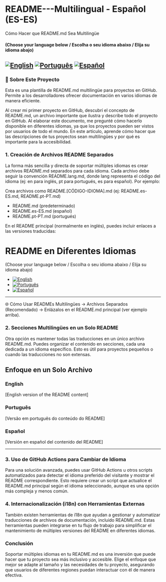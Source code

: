 # README---Multilingual - Español (ES-ES)
Cómo Hacer que README.md Sea Multilingüe

#### (Choose your language below / Escolha o seu idioma abaixo / Elija su idioma abajo)
[![English](https://img.shields.io/badge/Language-English-blue)](README.md)
[![Português](https://img.shields.io/badge/Language-Português-green)](README.pt-PT.md)
[![Español](https://img.shields.io/badge/Language-Español-red)](README.es-ES.md)
---

### 📌 Sobre Este Proyecto

Esta es una plantilla de README.md multilingüe para proyectos en GitHub. Permite a los desarrolladores ofrecer documentación en varios idiomas de manera eficiente.

Al crear mi primer proyecto en GitHub, descubrí el concepto de README.md, un archivo importante que ilustra y describe todo el proyecto en GitHub. Al elaborar este documento, me pregunté cómo hacerlo disponible en diferentes idiomas, ya que los proyectos pueden ser vistos por usuarios de todo el mundo. En este artículo, aprende cómo hacer que las descripciones de tus proyectos sean multilingües y por qué es importante para la accesibilidad.

### 1. Creación de Archivos README Separados

La forma más sencilla y directa de soportar múltiples idiomas es crear archivos README.md separados para cada idioma. Cada archivo debe seguir la convención README.lang.md, donde lang representa el código del idioma (ej: en para inglés, pt para portugués, es para español). Por ejemplo:

Crea archivos como README.[CÓDIGO-IDIOMA].md (ej: README.es-ES.md, README.pt-PT.md)

- README.md (predeterminado)
- README.es-ES.md (español)
- README.pt-PT.md (portugués)

En el README principal (normalmente en inglés), puedes incluir enlaces a las versiones traducidas:

# README en Diferentes Idiomas

(Choose your language below / Escolha o seu idioma abaixo / Elija su idioma abajo)
- [![English](https://img.shields.io/badge/Language-English-blue)](README.md)
- [![Português](https://img.shields.io/badge/Language-Português-green)](README.pt-PT.md)
- [![Español](https://img.shields.io/badge/Language-Español-red)](README.es-ES.md)
---

🌐 Cómo Usar READMEs Multilingües -> Archivos Separados (Recomendado) -> Enlázalos en el README.md principal (ver ejemplo arriba).

### 2. Secciones Multilingües en un Solo README
   
Otra opción es mantener todas las traducciones en un único archivo README.md. Puedes organizar el contenido en secciones, cada una dedicada a un idioma específico. Esto es útil para proyectos pequeños o cuando las traducciones no son extensas.

## Enfoque en un Solo Archivo  

### English  
[English version of the README content]  

### Português  
[Versão em português do conteúdo do README]  

### Español  
[Versión en español del contenido del README]  

---

### 3. Uso de GitHub Actions para Cambiar de Idioma
Para una solución avanzada, puedes usar GitHub Actions u otros scripts automatizados para detectar el idioma preferido del visitante y mostrar el README correspondiente. Esto requiere crear un script que actualice el README.md principal según el idioma seleccionado, aunque es una opción más compleja y menos común.

### 4. Internacionalización (i18n) con Herramientas Externas
También existen herramientas de i18n que ayudan a gestionar y automatizar traducciones de archivos de documentación, incluido README.md. Estas herramientas pueden integrarse en tu flujo de trabajo para simplificar el mantenimiento de múltiples versiones del README en diferentes idiomas.

### Conclusión
Soportar múltiples idiomas en tu README.md es una inversión que puede hacer que tu proyecto sea más inclusivo y accesible. Elige el enfoque que mejor se adapte al tamaño y las necesidades de tu proyecto, asegurando que usuarios de diferentes regiones puedan interactuar con él de manera efectiva.
